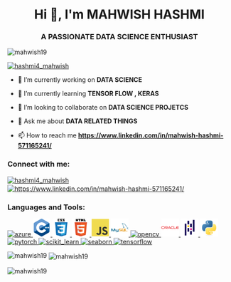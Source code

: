 <h1 align="center">Hi 👋, I'm MAHWISH HASHMI</h1>
<h3 align="center">A PASSIONATE DATA SCIENCE ENTHUSIAST</h3>

<p align="left"> <img src="https://komarev.com/ghpvc/?username=mahwish19&label=Profile%20views&color=0e75b6&style=flat" alt="mahwish19" /> </p>

<p align="left"> <a href="https://twitter.com/hashmi4_mahwish" target="blank"><img src="https://img.shields.io/twitter/follow/hashmi4_mahwish?logo=twitter&style=for-the-badge" alt="hashmi4_mahwish" /></a> </p>

- 🔭 I’m currently working on **DATA SCIENCE**

- 🌱 I’m currently learning **TENSOR FLOW , KERAS**

- 👯 I’m looking to collaborate on **DATA SCIENCE PROJETCS**

- 💬 Ask me about **DATA RELATED THINGS**

- 📫 How to reach me **https://www.linkedin.com/in/mahwish-hashmi-571165241/**

<h3 align="left">Connect with me:</h3>
<p align="left">
<a href="https://twitter.com/hashmi4_mahwish" target="blank"><img align="center" src="https://raw.githubusercontent.com/rahuldkjain/github-profile-readme-generator/master/src/images/icons/Social/twitter.svg" alt="hashmi4_mahwish" height="30" width="40" /></a>
<a href="https://linkedin.com/in/https://www.linkedin.com/in/mahwish-hashmi-571165241/" target="blank"><img align="center" src="https://raw.githubusercontent.com/rahuldkjain/github-profile-readme-generator/master/src/images/icons/Social/linked-in-alt.svg" alt="https://www.linkedin.com/in/mahwish-hashmi-571165241/" height="30" width="40" /></a>
</p>

<h3 align="left">Languages and Tools:</h3>
<p align="left"> <a href="https://azure.microsoft.com/en-in/" target="_blank" rel="noreferrer"> <img src="https://www.vectorlogo.zone/logos/microsoft_azure/microsoft_azure-icon.svg" alt="azure" width="40" height="40"/> </a> <a href="https://www.w3schools.com/cpp/" target="_blank" rel="noreferrer"> <img src="https://raw.githubusercontent.com/devicons/devicon/master/icons/cplusplus/cplusplus-original.svg" alt="cplusplus" width="40" height="40"/> </a> <a href="https://www.w3schools.com/css/" target="_blank" rel="noreferrer"> <img src="https://raw.githubusercontent.com/devicons/devicon/master/icons/css3/css3-original-wordmark.svg" alt="css3" width="40" height="40"/> </a> <a href="https://www.w3.org/html/" target="_blank" rel="noreferrer"> <img src="https://raw.githubusercontent.com/devicons/devicon/master/icons/html5/html5-original-wordmark.svg" alt="html5" width="40" height="40"/> </a> <a href="https://developer.mozilla.org/en-US/docs/Web/JavaScript" target="_blank" rel="noreferrer"> <img src="https://raw.githubusercontent.com/devicons/devicon/master/icons/javascript/javascript-original.svg" alt="javascript" width="40" height="40"/> </a> <a href="https://www.mysql.com/" target="_blank" rel="noreferrer"> <img src="https://raw.githubusercontent.com/devicons/devicon/master/icons/mysql/mysql-original-wordmark.svg" alt="mysql" width="40" height="40"/> </a> <a href="https://opencv.org/" target="_blank" rel="noreferrer"> <img src="https://www.vectorlogo.zone/logos/opencv/opencv-icon.svg" alt="opencv" width="40" height="40"/> </a> <a href="https://www.oracle.com/" target="_blank" rel="noreferrer"> <img src="https://raw.githubusercontent.com/devicons/devicon/master/icons/oracle/oracle-original.svg" alt="oracle" width="40" height="40"/> </a> <a href="https://pandas.pydata.org/" target="_blank" rel="noreferrer"> <img src="https://raw.githubusercontent.com/devicons/devicon/2ae2a900d2f041da66e950e4d48052658d850630/icons/pandas/pandas-original.svg" alt="pandas" width="40" height="40"/> </a> <a href="https://www.python.org" target="_blank" rel="noreferrer"> <img src="https://raw.githubusercontent.com/devicons/devicon/master/icons/python/python-original.svg" alt="python" width="40" height="40"/> </a> <a href="https://pytorch.org/" target="_blank" rel="noreferrer"> <img src="https://www.vectorlogo.zone/logos/pytorch/pytorch-icon.svg" alt="pytorch" width="40" height="40"/> </a> <a href="https://scikit-learn.org/" target="_blank" rel="noreferrer"> <img src="https://upload.wikimedia.org/wikipedia/commons/0/05/Scikit_learn_logo_small.svg" alt="scikit_learn" width="40" height="40"/> </a> <a href="https://seaborn.pydata.org/" target="_blank" rel="noreferrer"> <img src="https://seaborn.pydata.org/_images/logo-mark-lightbg.svg" alt="seaborn" width="40" height="40"/> </a> <a href="https://www.tensorflow.org" target="_blank" rel="noreferrer"> <img src="https://www.vectorlogo.zone/logos/tensorflow/tensorflow-icon.svg" alt="tensorflow" width="40" height="40"/> </a> </p>

<p><img align="left" src="https://github-readme-stats.vercel.app/api/top-langs?username=mahwish19&show_icons=true&locale=en&layout=compact" alt="mahwish19" /></p>

<p>&nbsp;<img align="center" src="https://github-readme-stats.vercel.app/api?username=mahwish19&show_icons=true&locale=en" alt="mahwish19" /></p>

<p><img align="center" src="https://github-readme-streak-stats.herokuapp.com/?user=mahwish19&" alt="mahwish19" /></p>
